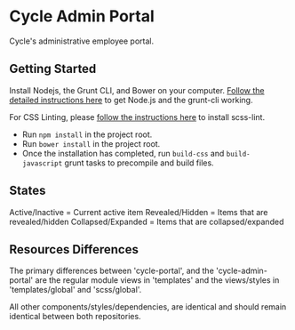 # Cycle Admin Portal

Cycle's administrative employee portal.

## Getting Started

Install Nodejs, the Grunt CLI, and Bower on your computer. [Follow the detailed instructions here](http://gruntjs.com/getting-started) to get Node.js and the grunt-cli working.

For CSS Linting, please [follow the instructions here](https://github.com/brigade/scss-lint) to install scss-lint.

* Run `npm install` in the project root.
* Run `bower install` in the project root.
* Once the installation has completed, run `build-css` and `build-javascript` grunt tasks to precompile and build files.

## States

Active/Inactive = Current active item
Revealed/Hidden = Items that are revealed/hidden
Collapsed/Expanded = Items that are collapsed/expanded

## Resources Differences

The primary differences between 'cycle-portal', and the 'cycle-admin-portal' are the regular module views in 'templates' and the views/styles in 'templates/global' and 'scss/global'.

All other components/styles/dependencies, are identical and should remain identical between both repositories.
